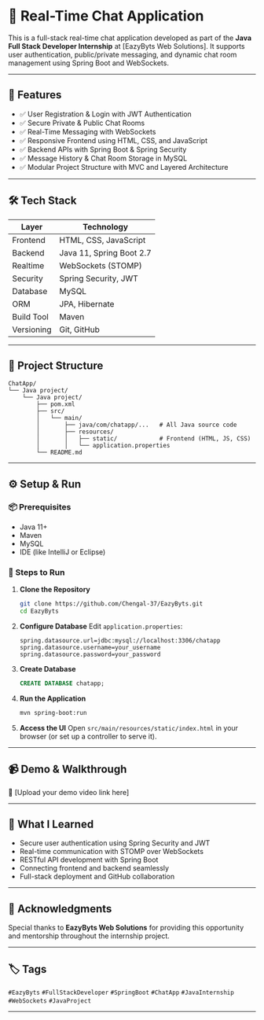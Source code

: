 # 💬 Real-Time Chat Application

This is a full-stack real-time chat application developed as part of the **Java Full Stack Developer Internship** at [EazyByts Web Solutions]. It supports user authentication, public/private messaging, and dynamic chat room management using Spring Boot and WebSockets.

---

## 🚀 Features

- ✅ User Registration & Login with JWT Authentication
- ✅ Secure Private & Public Chat Rooms
- ✅ Real-Time Messaging with WebSockets
- ✅ Responsive Frontend using HTML, CSS, and JavaScript
- ✅ Backend APIs with Spring Boot & Spring Security
- ✅ Message History & Chat Room Storage in MySQL
- ✅ Modular Project Structure with MVC and Layered Architecture

---

## 🛠️ Tech Stack

| Layer       | Technology                  |
|-------------|-----------------------------|
| Frontend    | HTML, CSS, JavaScript       |
| Backend     | Java 11, Spring Boot 2.7    |
| Realtime    | WebSockets (STOMP)          |
| Security    | Spring Security, JWT        |
| Database    | MySQL                       |
| ORM         | JPA, Hibernate              |
| Build Tool  | Maven                       |
| Versioning  | Git, GitHub                 |

---

## 🧩 Project Structure

```
ChatApp/
└── Java project/
    └── Java project/
        ├── pom.xml
        ├── src/
        │   └── main/
        │       ├── java/com/chatapp/...   # All Java source code
        │       ├── resources/
        │       │   ├── static/            # Frontend (HTML, JS, CSS)
        │       │   └── application.properties
        └── README.md
```

---

## ⚙️ Setup & Run

### 📦 Prerequisites

- Java 11+
- Maven
- MySQL
- IDE (like IntelliJ or Eclipse)

### 📌 Steps to Run

1. **Clone the Repository**
   ```bash
   git clone https://github.com/Chengal-37/EazyByts.git
   cd EazyByts
   ```

2. **Configure Database**
   Edit `application.properties`:
   ```properties
   spring.datasource.url=jdbc:mysql://localhost:3306/chatapp
   spring.datasource.username=your_username
   spring.datasource.password=your_password
   ```

3. **Create Database**
   ```sql
   CREATE DATABASE chatapp;
   ```

4. **Run the Application**
   ```bash
   mvn spring-boot:run
   ```

5. **Access the UI**
   Open `src/main/resources/static/index.html` in your browser (or set up a controller to serve it).

---

## 📹 Demo & Walkthrough

🎥 [Upload your demo video link here]

---

## 📘 What I Learned

- Secure user authentication using Spring Security and JWT
- Real-time communication with STOMP over WebSockets
- RESTful API development with Spring Boot
- Connecting frontend and backend seamlessly
- Full-stack deployment and GitHub collaboration

---

## 📌 Acknowledgments

Special thanks to **EazyByts Web Solutions** for providing this opportunity and mentorship throughout the internship project.

---

## 🏷️ Tags

`#EazyByts` `#FullStackDeveloper` `#SpringBoot` `#ChatApp` `#JavaInternship` `#WebSockets` `#JavaProject`

---

